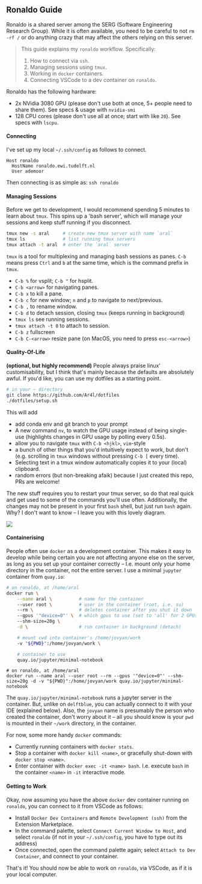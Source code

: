 ## Ronaldo Guide

Ronaldo is a shared server among the SERG (Software Engineering Research Group). While it is often available, you need to be careful to not `rm -rf /` or do anything crazy that may affect the others relying on this server. 

> This guide explains my `ronaldo` workflow. Specifically: 
> 1. How to connect via `ssh`. 
> 2. Managing sessions using `tmux`.
> 3. Working in `docker` containers. 
> 4. Connecting VSCode to a dev container on `ronaldo`. 

Ronaldo has the following hardware:
- 2x NVidia 3080 GPU (please don't use both at once, 5+ people need to share them).
  See specs & usage with `nvidia-smi`
- 128 CPU cores (please don't use all at once; start with like `20`).
  See specs with `lscpu`.

#### Connecting
I've set up my local `~/.ssh/config` as follows to connect.

```
Host ronaldo
  HostName ronaldo.ewi.tudelft.nl
  User ademoor
```

Then connecting is as simple as: `ssh ronaldo`

#### Managing Sessions 
Before we get to development, I would recommend spending 5 minutes to learn about `tmux`. This spins up a 'bash server', which will manage your sessions and keep stuff running if you disconnect. 

```bash
tmux new -s aral     # create new tmux server with name `aral`
tmux ls              # list running tmux servers
tmux attach -t aral  # enter the `aral` server
```

`tmux` is a tool for multiplexing and managing bash sessions as panes. `C-b` means press `Ctrl` and `b` at the same time, which is the command prefix in `tmux`. 
- `C-b %` for vsplit; `C-b "` for hsplit.
- `C-b <arrow>` for navigating panes.
- `C-b x` to kill a pane. 
- `C-b c` for new window; `n` and `p` to navigate to next/previous. 
- `C-b ,` to rename window.
- `C-b d` to detach session, closing `tmux` (keeps running in background)
- `tmux ls` see running sessions. 
- `tmux attach -t 0` to attach to session.
- `C-b z` fullscreen
- `C-b C-<arrow>` resize pane (on MacOS, you need to press `esc-<arrow>`)

#### Quality-Of-Life
**(optional, but highly recommend)** People always praise linux' customisability, but I think that's mainly because the defaults are absolutely awful. If you'd like, you can use my dotfiles as a starting point. 

```bash
# in your ~ directory
git clone https://github.com/Ar4l/dotfiles 
./dotfiles/setup.sh
```

This will add 
- add conda env and git branch to your prompt
- A new command `nv`, to watch the GPU usage instead of being single-use (highlights changes in GPU usage by polling every 0.5s). 
- allow you to navigate `tmux` with `C-b <hjkl>`, `vim`-style
- a bunch of other things that you'd intuitively expect to work, but don't (e.g. scrolling in `tmux` windows without pressing `C-b [` every time). 
- Selecting text in a tmux window automatically copies it to your (local) clipboard. 
- random errors (but non-breaking afaik) because I just created this repo, PRs are welcome!

The new stuff requires you to restart your tmux server, so do that real quick and get used to some of the commands you'll use often. Additionally, the changes may not be present in your first `bash` shell, but just run `bash` again. Why? I don't want to know – I leave you with this lovely diagram. 

![](https://blog.flowblok.id.au/static/images/shell-startup.png)

#### Containerising
People often use `docker` as a development container. This makes it easy to develop while being certain you are not affecting anyone else on the server, as long as you set up your container correctly – I.e. mount only your home directory in the container, not the entire server. I use a minimal `jupyter` container from `quay.io`:

```sh
# on ronaldo, at /home/aral
docker run \
	--name aral \          # name for the container
	--user root \          # user in the container (root, i.e. su)
	--rm \                 # deletes container after you shut it down
	--gpus '"device=0"' \  # which gpus to use (set to 'all' for 2 GPUs)
	--shm-size=20g \
	-d \                   # run container in background (detach)

	# mount cwd into container's /home/jovyan/work
	-v "${PWD}":/home/jovyan/work \

	# container to use
	quay.io/jupyter/minimal-notebook
```

```
# on ronaldo, at /home/aral
docker run --name aral --user root --rm --gpus '"device=0"' --shm-size=20g -d -v "${PWD}":/home/jovyan/work quay.io/jupyter/minimal-notebook
```

The `quay.io/jupyter/minimal-notebook` runs a jupyter server in the container. But, unlike on `delftblue`, you can actually connect to it with your IDE (explained below). Also, the `jovyan` name is presumably the person who created the container, don't worry about it – all you should know is your `pwd` is mounted in their `~/work` directory, in the container. 

For now, some more handy `docker` commands:

- Currently running containers with `docker stats`. 
- Stop a container with `docker kill <name>`, or gracefully shut-down with `docker stop <name>`.
- Enter container with `docker exec -it <name> bash`. I.e. execute `bash` in the container `<name>` in `-it` interactive mode. 

#### Getting to Work
Okay, now assuming you have the above `docker` dev container running on `ronaldo`, you can connect to it from VSCode as follows:

- Install `Docker Dev Containers` and `Remote Development (ssh)` from the Extension Marketplace.
- In the command palette, select `Connect Current Window to Host`, and select `ronaldo` (if not in your `~/.ssh/config`, you have to type out its address)
- Once connected, open the command palette again; select `Attach to Dev Container`, and connect to your container. 

That's it! You should now be able to work on `ronaldo`, via VSCode, as if it is your local computer. 
